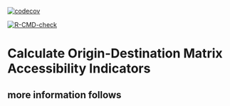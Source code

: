 [![codecov](https://codecov.io/gh/mschonlau/odmind/branch/master/graph/badge.svg?token=XEXF4GC575)](https://codecov.io/gh/mschonlau/odmind)
<!-- badges: start -->
[![R-CMD-check](https://github.com/mschonlau/odmind/workflows/R-CMD-check/badge.svg)](https://github.com/mschonlau/odmind/actions)
<!-- badges: end -->

# Calculate Origin-Destination Matrix Accessibility Indicators
## more information follows
